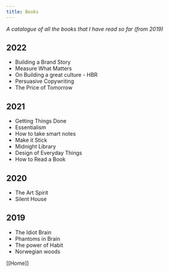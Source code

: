 ```yaml
---
title: Books
---
```

*A catalogue of all the books that I have read so far (from 2019)*

## 2022
- Building a Brand Story
- Measure What Matters
- On Building a great culture - HBR
- Persuasive Copywriting
- The Price of Tomorrow


## 2021
- Getting Things Done
- Essentialism
- How to take smart notes
- Make it Stick
- Midnight Library
- Design of Everyday Things
- How to Read a Book


## 2020
- The Art Spirit
- Silent House

## 2019
- The Idiot Brain
- Phantoms in Brain
- The power of Habit
- Norwegian woods

[[Home]]